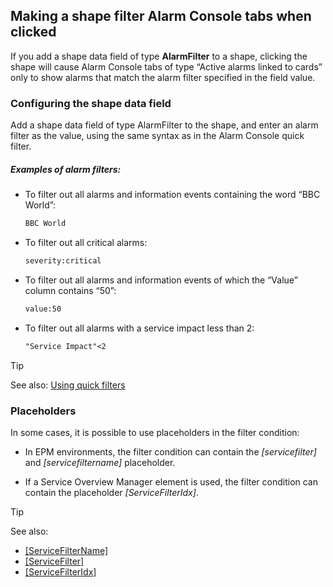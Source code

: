 ## Making a shape filter Alarm Console tabs when clicked

If you add a shape data field of type **AlarmFilter** to a shape, clicking the shape will cause Alarm Console tabs of type “Active alarms linked to cards” only to show alarms that match the alarm filter specified in the field value.

### Configuring the shape data field

Add a shape data field of type AlarmFilter to the shape, and enter an alarm filter as the value, using the same syntax as in the Alarm Console quick filter.

##### Examples of alarm filters:

- To filter out all alarms and information events containing the word “BBC World”:

    ```txt
    BBC World
    ```

- To filter out all critical alarms:

    ```txt
    severity:critical
    ```

- To filter out all alarms and information events of which the “Value” column contains “50”:

    ```txt
    value:50
    ```

- To filter out all alarms with a service impact less than 2:

    ```txt
    "Service Impact"<2
    ```

> [!TIP]
> See also:
> [Using quick filters](../../part_1/GettingStarted/Using_quick_filters.md)

### Placeholders

In some cases, it is possible to use placeholders in the filter condition:

- In EPM environments, the filter condition can contain the *\[servicefilter\]* and *\[servicefiltername\]* placeholder.

- If a Service Overview Manager element is used, the filter condition can contain the placeholder *\[ServiceFilterIdx\]*.

> [!TIP]
> See also:
> - [\[ServiceFilterName\]](Placeholders_for_variables_in_shape_data_values.md#servicefiltername)
> - [\[ServiceFilter\]](Placeholders_for_variables_in_shape_data_values.md#servicefilter)
> - [\[ServiceFilterIdx\]](Placeholders_for_variables_in_shape_data_values.md#servicefilteridx)
>
